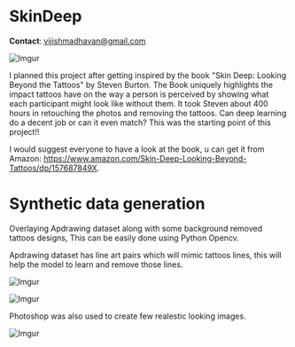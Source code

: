 # SkinDeep

__Contact__: vijishmadhavan@gmail.com

![Imgur](https://i.imgur.com/XEuK39Y.jpg)

I planned this project after getting inspired by the book "Skin Deep: Looking Beyond the Tattoos" by Steven Burton. The Book uniquely highlights the impact tattoos have on the way a person is perceived by showing what each participant might look like without them. It took Steven about 400 hours in retouching the photos and removing the tattoos. Can deep learning do a decent job or can it even match? This was the starting point of this project!!

I would suggest everyone to have a look at the book, u can get it from Amazon: https://www.amazon.com/Skin-Deep-Looking-Beyond-Tattoos/dp/157687849X. 

# Synthetic data generation

Overlaying Apdrawing dataset along with some background removed tattoos designs, This can be easily done using Python Opencv. 

Apdrawing dataset has line art pairs which will mimic tattoos lines, this will help the model to learn and remove those lines.


![Imgur](https://i.imgur.com/RYSBhcg.jpg)


![Imgur](https://i.imgur.com/sm66zlt.jpg)


Photoshop was also used to create few realestic looking images.



![Imgur](https://i.imgur.com/lQP9lfY.jpg)



